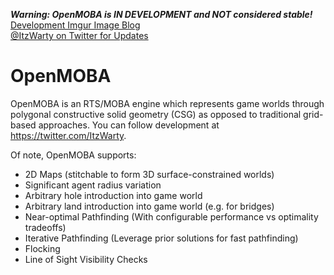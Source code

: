 ***Warning: OpenMOBA is IN DEVELOPMENT and NOT considered stable!***  
[Development Imgur Image Blog](https://imgur.com/a/LBbM5)  
[@ItzWarty on Twitter for Updates](https://twitter.com/ItzWarty)  

# OpenMOBA

OpenMOBA is an RTS/MOBA engine which represents game worlds through polygonal constructive solid geometry (CSG) as opposed to traditional grid-based approaches. You can follow development at https://twitter.com/ItzWarty.

Of note, OpenMOBA supports:
* 2D Maps (stitchable to form 3D surface-constrained worlds)
* Significant agent radius variation
* Arbitrary hole introduction into game world
* Arbitrary land introduction into game world (e.g. for bridges)
* Near-optimal Pathfinding (With configurable performance vs optimality tradeoffs)
* Iterative Pathfinding (Leverage prior solutions for fast pathfinding)
* Flocking
* Line of Sight Visibility Checks
